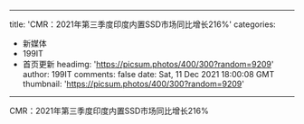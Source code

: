 
---
title: 'CMR：2021年第三季度印度内置SSD市场同比增长216%'
categories: 
 - 新媒体
 - 199IT
 - 首页更新
headimg: 'https://picsum.photos/400/300?random=9209'
author: 199IT
comments: false
date: Sat, 11 Dec 2021 18:00:08 GMT
thumbnail: 'https://picsum.photos/400/300?random=9209'
---

<div>   
CMR：2021年第三季度印度内置SSD市场同比增长216%  
</div>
            